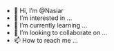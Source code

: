 - 👋 Hi, I’m @Nasiar
- 👀 I’m interested in ...
- 🌱 I’m currently learning ...
- 💞️ I’m looking to collaborate on ...
- 📫 How to reach me ...

<!---
Nasiar/Nasiar is a ✨ special ✨ repository because its `README.md` (this file) appears on your GitHub profile.
You can click the Preview link to take a look at your changes.
--->
